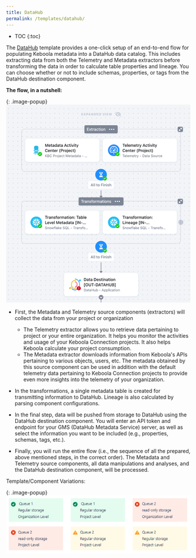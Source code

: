 ```yaml
---
title: DataHub
permalink: /templates/datahub/
---
```


* TOC
{:toc}

The [DataHub](https://datahub.io/) template provides a one-click setup of an end-to-end flow for populating Keboola metadata 
into a DataHub data catalog. This includes extracting data from both the Telemetry and Metadata extractors 
before transforming the data in order to calculate table properties and lineage. You can choose whether or not to include schemas, 
properties, or tags from the DataHub destination component.

**The flow, in a nutshell:**

{: .image-popup}
![DataHub Flow](/templates/datahub/datahub-flow.png)

- First, the Metadata and Telemetry source components (extractors) will collect the data from your project or organization
    - The Telemetry extractor allows you to retrieve data pertaining to project or your entire organization. It helps you monitor the activities and usage of your Keboola Connection projects. It also helps Keboola calculate your project consumption.
    - The Metadata extractor downloads information from Keboola's APIs pertaining to various objects, users, etc. The metadata obtained by this source component can be used in addition with the default telemetry data pertaining to Keboola Connection projects to provide even more insights into the telemetry of your organization.

- In the transformations,  a single metadata table is created for transmitting information to DataHub. Lineage is also calculated by parsing component configurations. 

- In the final step, data will be pushed from storage to DataHub using the DataHub destination component. You will enter an API token and endpoint for your GMS (DataHub Metadata Service) server, as well as select the information you want to be included (e.g., properties, schemas, tags, etc.).

- Finally, you will run the entire flow (i.e., the sequence of all the prepared, above mentioned steps, in the correct order). The Metadata and Telemetry source components, all data manipulations and analyses, and the DataHub destination component, will be processed.

Template/Component Variations:

{: .image-popup}
![Variations](/templates/datahub/datahub-variations.png)
